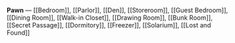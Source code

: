 **Pawn** — [[Bedroom]], [[Parlor]], [[Den]], [[Storeroom]], [[Guest Bedroom]], [[Dining Room]], [[Walk-in Closet]], [[Drawing Room]], [[Bunk Room]], [[Secret Passage]], [[Dormitory]], [[Freezer]], [[Solarium]], [[Lost and Found]]